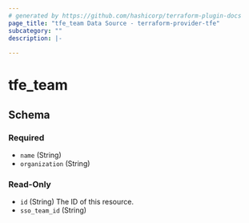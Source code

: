 ```yaml
---
# generated by https://github.com/hashicorp/terraform-plugin-docs
page_title: "tfe_team Data Source - terraform-provider-tfe"
subcategory: ""
description: |-
  
---
```


# tfe_team





<!-- schema generated by tfplugindocs -->
## Schema

### Required

- `name` (String)
- `organization` (String)

### Read-Only

- `id` (String) The ID of this resource.
- `sso_team_id` (String)

